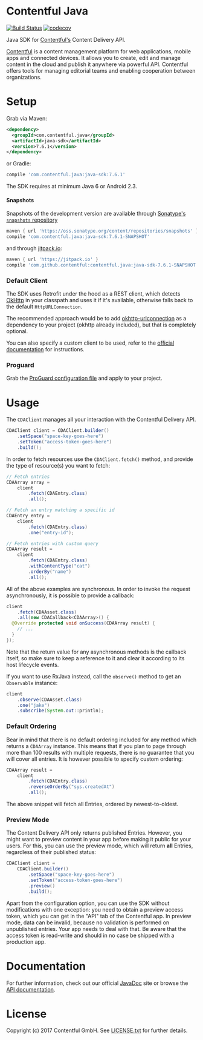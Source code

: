 Contentful Java
===============

[![Build Status](https://travis-ci.org/contentful/contentful.java.svg)](https://travis-ci.org/contentful/contentful.java/builds#)
[![codecov](https://codecov.io/gh/contentful/contentful.java/branch/master/graph/badge.svg)](https://codecov.io/gh/contentful/contentful.java)

Java SDK for [Contentful's][1] Content Delivery API.

[Contentful][1] is a content management platform for web applications, mobile apps and connected devices. It allows you to create, edit and manage content in the cloud and publish it anywhere via powerful API. Contentful offers tools for managing editorial teams and enabling cooperation between organizations.

Setup
=====

Grab via Maven:
```xml
<dependency>
  <groupId>com.contentful.java</groupId>
  <artifactId>java-sdk</artifactId>
  <version>7.6.1</version>
</dependency>
```
or Gradle:
```groovy
compile 'com.contentful.java:java-sdk:7.6.1'
```

The SDK requires at minimum Java 6 or Android 2.3.

#### Snapshots

Snapshots of the development version are available through [Sonatype's `snapshots` repository][snap]

```groovy
maven { url 'https://oss.sonatype.org/content/repositories/snapshots' }
compile 'com.contentful.java:java-sdk:7.6.1-SNAPSHOT'
```

and through [jitpack.io][jitpack]:

```groovy
maven { url 'https://jitpack.io' }
compile 'com.github.contentful:contentful.java:java-sdk-7.6.1-SNAPSHOT'
```


### Default Client

The SDK uses Retrofit under the hood as a REST client, which detects [OkHttp][5] in your classpath and uses it if it's available, otherwise falls back to the default `HttpURLConnection`.

The recommended approach would be to add [okhttp-urlconnection][5] as a dependency to your project (okhttp already included), but that is completely optional.

You can also specify a custom client to be used, refer to the [official documentation][3] for instructions.

### Proguard

Grab the [ProGuard configuration file][proguard] and apply to your project.

Usage
=====

The `CDAClient` manages all your interaction with the Contentful Delivery API.
```java
CDAClient client = CDAClient.builder()
    .setSpace("space-key-goes-here")
    .setToken("access-token-goes-here")
    .build();
```

In order to fetch resources use the `CDAClient.fetch()` method, and provide the type of resource(s) you want to fetch:
```java
// Fetch entries
CDAArray array = 
    client
        .fetch(CDAEntry.class)
        .all();

// Fetch an entry matching a specific id
CDAEntry entry =
    client
        .fetch(CDAEntry.class)
        .one("entry-id");

// Fetch entries with custom query
CDAArray result = 
    client
        .fetch(CDAEntry.class)
        .withContentType("cat")
        .orderBy("name")
        .all();
```

All of the above examples are synchronous. In order to invoke the request asynchronously, it is possible to provide a callback:
```java
client
    .fetch(CDAAsset.class)
    .all(new CDACallback<CDAArray>() {
  @Override protected void onSuccess(CDAArray result) {
    // ...
  }
});
```

Note that the return value for any asynchronous methods is the callback itself, so make sure to keep a reference to it and clear it according to its host lifecycle events. 

If you want to use RxJava instead, call the `observe()` method to get an `Observable` instance:
```java
client
    .observe(CDAAsset.class)
    .one("jake")
    .subscribe(System.out::println);
```

### Default Ordering

Bear in mind that there is no default ordering included for any method which returns a `CDAArray` instance. This means that if you plan to page through more than 100 results with multiple requests, there is no guarantee that you will cover all entries. It is however possible to specify custom ordering:

```java
CDAArray result = 
    client
        .fetch(CDAEntry.class)
        .reverseOrderBy("sys.createdAt")
        .all();
```

The above snippet will fetch all Entries, ordered by newest-to-oldest.

### Preview Mode

The Content Delivery API only returns published Entries. However, you might want to preview content in your app before making it public for your users. For this, you can use the preview mode, which will return **all** Entries, regardless of their published status:

```java
CDAClient client = 
    CDAClient.builder()
        .setSpace("space-key-goes-here")
        .setToken("access-token-goes-here")
        .preview()
        .build();
```

Apart from the configuration option, you can use the SDK without modifications with one exception: you need to obtain a preview access token, which you can get in the "API" tab of the Contentful app. In preview mode, data can be invalid, because no validation is performed on unpublished entries. Your app needs to deal with that. Be aware that the access token is read-write and should in no case be shipped with a production app.

Documentation
=============

For further information, check out our official [JavaDoc][3] site or browse the [API documentation][4].

License
=======

Copyright (c) 2017 Contentful GmbH. See [LICENSE.txt][6] for further details.


 [1]: https://www.contentful.com
 [2]: https://oss.sonatype.org/service/local/repositories/releases/content/com/contentful/java/java-sdk/7.4.0/java-sdk-7.4.0.jar
 [3]: https://contentful.github.io/contentful.java/
 [4]: https://www.contentful.com/developers/documentation/content-delivery-api/
 [5]: https://square.github.io/okhttp/
 [6]: LICENSE.txt
 [7]: https://github.com/contentful/contentful.java/wiki/3.0-Migration
 [proguard]: proguard-cda.cfg  
 [snap]: https://oss.sonatype.org/content/repositories/snapshots/com/contentful/java/java-sdk/
 [jitpack]: https://jitpack.io/#contentful/contentful.java/master-SNAPSHOT
